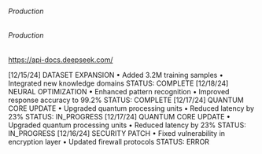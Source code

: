 ###### Production
###### Production
https://api-docs.deepseek.com/

[12/15/24] DATASET EXPANSION
• Added 3.2M training samples
• Integrated new knowledge domains
STATUS: COMPLETE
[12/18/24] NEURAL OPTIMIZATION
• Enhanced pattern recognition
• Improved response accuracy to 99.2%
STATUS: COMPLETE
[12/17/24] QUANTUM CORE UPDATE
• Upgraded quantum processing units
• Reduced latency by 23%
STATUS: IN_PROGRESS
[12/17/24] QUANTUM CORE UPDATE
• Upgraded quantum processing units
• Reduced latency by 23%
STATUS: IN_PROGRESS
[12/16/24] SECURITY PATCH
• Fixed vulnerability in encryption layer
• Updated firewall protocols
STATUS: ERROR
